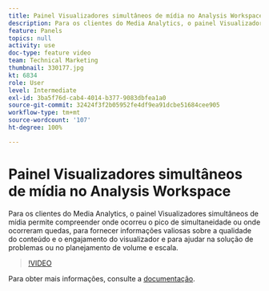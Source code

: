 ```yaml
---
title: Painel Visualizadores simultâneos de mídia no Analysis Workspace
description: Para os clientes do Media Analytics, o painel Visualizadores simultâneos de mídia permite compreender onde ocorreu o pico de simultaneidade ou onde ocorreram quedas, para fornecer informações valiosas sobre a qualidade do conteúdo e o engajamento do visualizador e para ajudar na solução de problemas ou no planejamento de volume e escala.
feature: Panels
topics: null
activity: use
doc-type: feature video
team: Technical Marketing
thumbnail: 330177.jpg
kt: 6834
role: User
level: Intermediate
exl-id: 3ba5f76d-cab4-4014-b377-9083dbfea1a0
source-git-commit: 32424f3f2b05952fe4df9ea91dcbe51684cee905
workflow-type: tm+mt
source-wordcount: '107'
ht-degree: 100%

---
```


# Painel Visualizadores simultâneos de mídia no Analysis Workspace

Para os clientes do Media Analytics, o painel Visualizadores simultâneos de mídia permite compreender onde ocorreu o pico de simultaneidade ou onde ocorreram quedas, para fornecer informações valiosas sobre a qualidade do conteúdo e o engajamento do visualizador e para ajudar na solução de problemas ou no planejamento de volume e escala.

>[!VIDEO](https://video.tv.adobe.com/v/330177/?quality=12&learn=on)

Para obter mais informações, consulte a [documentação](https://experienceleague.adobe.com/docs/analytics/analyze/analysis-workspace/panels/media-concurrent-viewers.html?lang=pt-BR#analysis-workspace).
